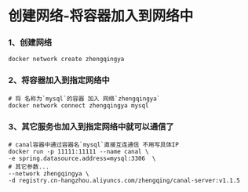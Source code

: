 # 创建网络-将容器加入到网络中

### 1、创建网络

```shell
docker network create zhengqingya
```

### 2、将容器加入到指定网络中

```shell
# 将 名称为`mysql`的容器 加入 网络`zhengqingya`
docker network connect zhengqingya mysql
```

### 3、其它服务也加入到指定网络中就可以通信了

```shell
# canal容器中通过容器名`mysql`直接互连通信 不用写具体IP
docker run -p 11111:11111 --name canal \
-e spring.datasource.address=mysql:3306  \
# 其它参数... 
--network zhengqingya \
-d registry.cn-hangzhou.aliyuncs.com/zhengqing/canal-server:v1.1.5
```